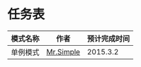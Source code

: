 # 任务表
| 模式名称        | 作者           |      预计完成时间    |
| ------------- |:-------------:| ------------- |
|   单例模式     |  [Mr.Simple](https://github.com/bboyfeiyu) |   2015.3.2  |    









